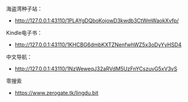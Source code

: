 海盗湾种子站：

* http://127.0.0.1:43110/1PLAYgDQboKojowD3kwdb3CtWmWaokXvfp/

Kindle电子书：

* http://127.0.0.1:43110/1KHCBG6dmbKXTZNenfwhWZ5x3oDyYyHSD4

中文导航：

* http://127.0.0.1:43110/1NzWeweqJ32aRVdM5UzFnYCszuvG5xV3vS

零搜索

* https://www.zerogate.tk/lingdu.bit

